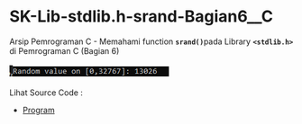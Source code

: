 # SK-Lib-stdlib.h-srand-Bagian6__C
Arsip Pemrograman C - Memahami function <code><b>srand()</b></code>pada Library <code><b>&lt;stdlib.h></b></code> di Pemrograman C (Bagian 6)<br><br>
<img src="https://github.com/RizkyKhapidsyah/SK-Lib-stdlib.h-srand-Bagian6__C/blob/master/SK-Lib-stdlib.h-srand-Bagian6__C/x64/result/001.PNG"><br><br>
Lihat Source Code : <br>
- <a href="https://github.com/RizkyKhapidsyah/SK-Lib-stdlib.h-srand-Bagian6__C/blob/master/SK-Lib-stdlib.h-srand-Bagian6__C/Source.c">Program</a>
